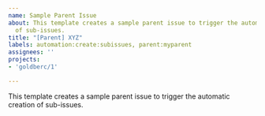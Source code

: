 ```yaml
---
name: Sample Parent Issue
about: This template creates a sample parent issue to trigger the automatic creation
  of sub-issues.
title: "[Parent] XYZ"
labels: automation:create:subissues, parent:myparent
assignees: ''
projects:
- 'goldberc/1'

---
```


This template creates a sample parent issue to trigger the automatic creation of sub-issues.
